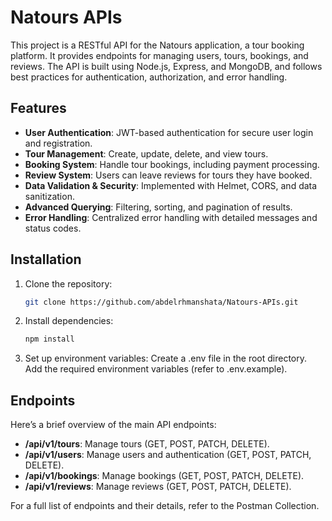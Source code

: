 # Natours APIs

This project is a RESTful API for the Natours application, a tour booking platform. It provides endpoints for managing users, tours, bookings, and reviews. The API is built using Node.js, Express, and MongoDB, and follows best practices for authentication, authorization, and error handling.

## Features

- **User Authentication**: JWT-based authentication for secure user login and registration.
- **Tour Management**: Create, update, delete, and view tours.
- **Booking System**: Handle tour bookings, including payment processing.
- **Review System**: Users can leave reviews for tours they have booked.
- **Data Validation & Security**: Implemented with Helmet, CORS, and data sanitization.
- **Advanced Querying**: Filtering, sorting, and pagination of results.
- **Error Handling**: Centralized error handling with detailed messages and status codes.

## Installation

1. Clone the repository:
   ```bash
   git clone https://github.com/abdelrhmanshata/Natours-APIs.git
   ```
2. Install dependencies:
   ```bash
   npm install
   ```

3. Set up environment variables:
   Create a .env file in the root directory.
   Add the required environment variables (refer to .env.example).

## Endpoints

Here’s a brief overview of the main API endpoints:

- **/api/v1/tours**: Manage tours (GET, POST, PATCH, DELETE).
- **/api/v1/users**: Manage users and authentication (GET, POST, PATCH, DELETE).
- **/api/v1/bookings**: Manage bookings (GET, POST, PATCH, DELETE).
- **/api/v1/reviews**: Manage reviews (GET, POST, PATCH, DELETE).
  
For a full list of endpoints and their details, refer to the Postman Collection.


   
